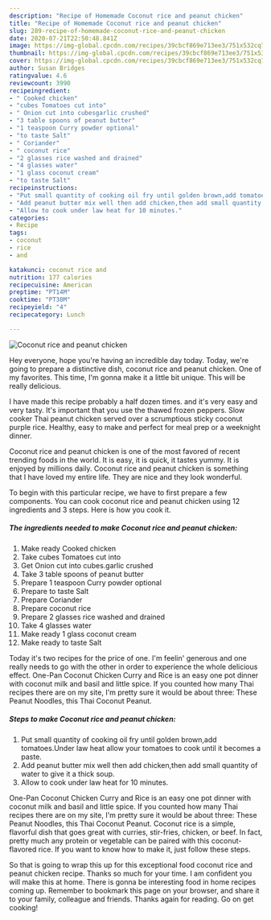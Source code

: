 ```yaml
---
description: "Recipe of Homemade Coconut rice and peanut chicken"
title: "Recipe of Homemade Coconut rice and peanut chicken"
slug: 289-recipe-of-homemade-coconut-rice-and-peanut-chicken
date: 2020-07-21T22:50:48.841Z
image: https://img-global.cpcdn.com/recipes/39cbcf869e713ee3/751x532cq70/coconut-rice-and-peanut-chicken-recipe-main-photo.jpg
thumbnail: https://img-global.cpcdn.com/recipes/39cbcf869e713ee3/751x532cq70/coconut-rice-and-peanut-chicken-recipe-main-photo.jpg
cover: https://img-global.cpcdn.com/recipes/39cbcf869e713ee3/751x532cq70/coconut-rice-and-peanut-chicken-recipe-main-photo.jpg
author: Susan Bridges
ratingvalue: 4.6
reviewcount: 3990
recipeingredient:
- " Cooked chicken"
- "cubes Tomatoes cut into"
- " Onion cut into cubesgarlic crushed"
- "3 table spoons of peanut butter"
- "1 teaspoon Curry powder optional"
- "to taste Salt"
- " Coriander"
- " coconut rice"
- "2 glasses rice washed and drained"
- "4 glasses water"
- "1 glass coconut cream"
- "to taste Salt"
recipeinstructions:
- "Put small quantity of cooking oil fry until golden brown,add tomatoes.Under law heat allow your tomatoes to cook until it becomes a paste."
- "Add peanut butter mix well then add chicken,then add small quantity of water to give it a thick soup."
- "Allow to cook under law heat for 10 minutes."
categories:
- Recipe
tags:
- coconut
- rice
- and

katakunci: coconut rice and 
nutrition: 177 calories
recipecuisine: American
preptime: "PT14M"
cooktime: "PT30M"
recipeyield: "4"
recipecategory: Lunch

---
```



![Coconut rice and peanut chicken](https://img-global.cpcdn.com/recipes/39cbcf869e713ee3/751x532cq70/coconut-rice-and-peanut-chicken-recipe-main-photo.jpg)

Hey everyone, hope you're having an incredible day today. Today, we're going to prepare a distinctive dish, coconut rice and peanut chicken. One of my favorites. This time, I'm gonna make it a little bit unique. This will be really delicious.

I have made this recipe probably a half dozen times. and it&#39;s very easy and very tasty. It&#39;s important that you use the thawed frozen peppers. Slow cooker Thai peanut chicken served over a scrumptious sticky coconut purple rice. Healthy, easy to make and perfect for meal prep or a weeknight dinner.

Coconut rice and peanut chicken is one of the most favored of recent trending foods in the world. It is easy, it is quick, it tastes yummy. It is enjoyed by millions daily. Coconut rice and peanut chicken is something that I have loved my entire life. They are nice and they look wonderful.


To begin with this particular recipe, we have to first prepare a few components. You can cook coconut rice and peanut chicken using 12 ingredients and 3 steps. Here is how you cook it.

<!--inarticleads1-->

##### The ingredients needed to make Coconut rice and peanut chicken:

1. Make ready  Cooked chicken
1. Take cubes Tomatoes cut into
1. Get  Onion cut into cubes.garlic crushed
1. Take 3 table spoons of peanut butter
1. Prepare 1 teaspoon Curry powder optional
1. Prepare to taste Salt
1. Prepare  Coriander
1. Prepare  coconut rice
1. Prepare 2 glasses rice washed and drained
1. Take 4 glasses water
1. Make ready 1 glass coconut cream
1. Make ready to taste Salt


Today it&#39;s two recipes for the price of one. I&#39;m feelin&#39; generous and one really needs to go with the other in order to experience the whole delicious effect. One-Pan Coconut Chicken Curry and Rice is an easy one pot dinner with coconut milk and basil and little spice. If you counted how many Thai recipes there are on my site, I&#39;m pretty sure it would be about three: These Peanut Noodles, this Thai Coconut Peanut. 

<!--inarticleads2-->

##### Steps to make Coconut rice and peanut chicken:

1. Put small quantity of cooking oil fry until golden brown,add tomatoes.Under law heat allow your tomatoes to cook until it becomes a paste.
1. Add peanut butter mix well then add chicken,then add small quantity of water to give it a thick soup.
1. Allow to cook under law heat for 10 minutes.


One-Pan Coconut Chicken Curry and Rice is an easy one pot dinner with coconut milk and basil and little spice. If you counted how many Thai recipes there are on my site, I&#39;m pretty sure it would be about three: These Peanut Noodles, this Thai Coconut Peanut. Coconut rice is a simple, flavorful dish that goes great with curries, stir-fries, chicken, or beef. In fact, pretty much any protein or vegetable can be paired with this coconut-flavored rice. If you want to know how to make it, just follow these steps. 

So that is going to wrap this up for this exceptional food coconut rice and peanut chicken recipe. Thanks so much for your time. I am confident you will make this at home. There is gonna be interesting food in home recipes coming up. Remember to bookmark this page on your browser, and share it to your family, colleague and friends. Thanks again for reading. Go on get cooking!
